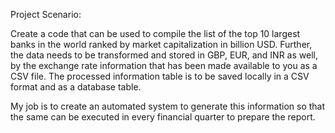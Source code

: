 Project Scenario:

Create a code that can be used to compile the list of the top 10 largest banks in the world ranked by market capitalization in billion USD. 
Further, the data needs to be transformed and stored in GBP, EUR, and INR as well, by the exchange rate information that has been made available to you as a CSV file. 
The processed information table is to be saved locally in a CSV format and as a database table.

My job is to create an automated system to generate this information so that the same can be executed in every financial quarter to prepare the report.
